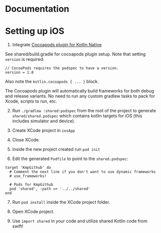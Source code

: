 # Documentation

# Setting up iOS

1. Integrate [Cocoapods plugin for Kotlin Native](https://github.com/JetBrains/kotlin-native/blob/master/COCOAPODS.md) 

See shared/build.gradle for cocoapods plugin setup. Note that setting `version` is required:

```
// CocoaPods requires the podspec to have a version.
version = 1.0
```

Also note the `kotlin.cocoapods { ... }` block.

The Cocoapods plugin will automatically build frameworks for both debug and release variants. No need to run any custom gradlew tasks to pack for Xcode, scripts to run, etc.

2. Run `./gradlew :shared:podspec` from the root of the project to generate `shared/shared.podspec` which contains kotlin targets for iOS (this includes simulator and device).

3. Create XCode project in `iosApp`

4. Close XCode.

5. Inside the new project created run `pod init`

6. Edit the generated `Podfile` to point to the `shared.podspec`:

```
target 'KmpGithub' do
  # Comment the next line if you don't want to use dynamic frameworks
  # use_frameworks!

  # Pods for KmpGithub
  pod 'shared', :path => '../../shared'
end
```

7. Run `pod install` inside the XCode project folder.

8. Open XCode project.
 
9. Use `import shared` in your code and utilize shared Kotlin code from swift! 


